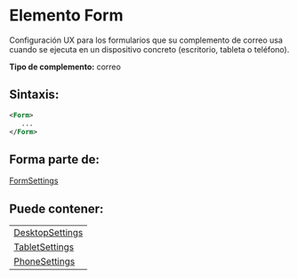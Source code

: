
# Elemento Form
Configuración UX para los formularios que su complemento de correo usa cuando se ejecuta en un dispositivo concreto (escritorio, tableta o teléfono).

 **Tipo de complemento:** correo


## Sintaxis:


```XML
<Form>
   ...
</Form>
```


## Forma parte de:

[FormSettings](../../reference/manifest/formsettings.md)


## Puede contener:


||
|:-----|
|[DesktopSettings](../../reference/manifest/desktopsettings.md)|
|[TabletSettings](../../reference/manifest/tabletsettings.md)|
|[PhoneSettings](../../reference/manifest/phonesettings.md)|
